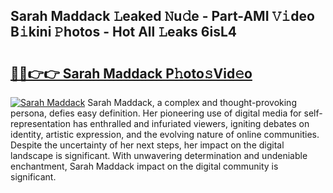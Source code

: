 ## Sarah Maddack 𝙻eaked 𝙽u𝚍e - Part-AMI 𝚅𝚒deo B𝚒kini 𝙿hotos - Hot All 𝙻eaks 6isL4

# <h2><a href="http://ld0r7ic.urlbe.top/?page=Sarah+Maddack">🔗🔗👉👉 Sarah Maddack P𝚑oto𝚜Vid𝚎o</a></h2>

[![Sarah Maddack](https://i.imgur.com/eBuTRDB.gif)](http://ld0r7ic.urlbe.top/?page=Sarah+Maddack)
Sarah Maddack, a complex and thought-provoking persona, defies easy definition. Her pioneering use of digital media for self-representation has enthralled and infuriated viewers, igniting debates on identity, artistic expression, and the evolving nature of online communities. Despite the uncertainty of her next steps, her impact on the digital landscape is significant. With unwavering determination and undeniable enchantment, Sarah Maddack impact on the digital community is significant.

